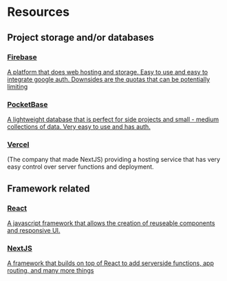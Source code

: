 <h1>Resources</h1>
<h2>Project storage and/or databases</h2>
<h3><a href="https://firebase.google.com/">Firebase</h3>
<p>A platform that does web hosting and storage. Easy to use and easy to integrate google auth. Downsides are the quotas that can be potentially limiting</p>
<h3><a href="https://pocketbase.io/">PocketBase</h3>
<p>A lightweight database that is perfect for side projects and small - medium collections of data. Very easy to use and has auth.</p>
<h3><a href="https://vercel.com/home">Vercel</a></h3>
<p>(The company that made NextJS) providing a hosting service that has very easy control over server functions and deployment.</p>
<h2>Framework related</h2>
<h3><a href="https://react.dev/">React</h3>
<p>A javascript framework that allows the creation of reuseable components and responsive UI.</p>
<h3><a href="https://nextjs.org/">NextJS</h3>
<p>A framework that builds on top of React to add serverside functions, app routing, and many more things</p>
